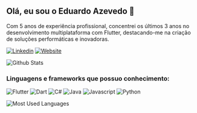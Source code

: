 ## Olá, eu sou o Eduardo Azevedo 👋

Com 5 anos de experiência profissional, concentrei os últimos 3 anos no desenvolvimento multiplataforma com Flutter, destacando-me na criação de soluções performáticas e inovadoras.

[![Linkedin](https://img.shields.io/badge/LinkedIn-0077B5?style=for-the-badge&logo=linkedin&logoColor=white)](https://www.linkedin.com/in/eduardoazvd17/)
[![Website](https://img.shields.io/badge/eduardoazevedo.com-purple?style=for-the-badge&logo=About.me&logoColor=white)](https://eduardoazevedo.com)

![Github Stats](https://github-readme-stats.vercel.app/api?username=eduardoazvd17&show_icons=true&theme=dracula)

### Linguagens e frameworks que possuo conhecimento:

![Flutter](https://img.shields.io/badge/Flutter-blue?style=for-the-badge&logo=flutter&logoColor=white)
![Dart](https://img.shields.io/badge/Dart-blue?style=for-the-badge&logo=dart&logoColor=white)
![C#](https://img.shields.io/badge/C%23-purple?style=for-the-badge&logo=c-sharp&logoColor=white)
![Java](https://img.shields.io/badge/Java-red?style=for-the-badge&logo=openjdk&logoColor=white)
![Javascript](https://img.shields.io/badge/JavaScript-F7DF1E?style=for-the-badge&logo=javascript&logoColor=black)
![Python](https://img.shields.io/badge/Python-orange?style=for-the-badge&logo=python&logoColor=white)

![Most Used Languages](https://github-readme-stats.vercel.app/api/top-langs/?username=eduardoazvd17&theme=dracula)